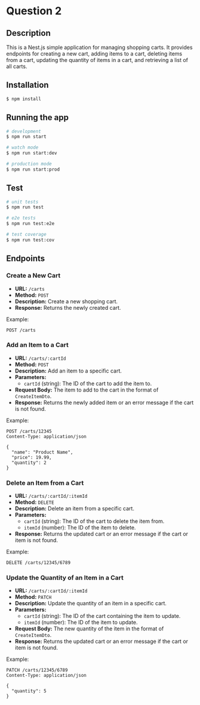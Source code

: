 # Question 2

## Description

This is a Nest.js simple application for managing shopping carts. It provides endpoints for creating a new cart, adding items to a cart, deleting items from a cart, updating the quantity of items in a cart, and retrieving a list of all carts.

## Installation

```bash
$ npm install
```

## Running the app

```bash
# development
$ npm run start

# watch mode
$ npm run start:dev

# production mode
$ npm run start:prod
```

## Test

```bash
# unit tests
$ npm run test

# e2e tests
$ npm run test:e2e

# test coverage
$ npm run test:cov
```

## Endpoints

### Create a New Cart

- **URL:** `/carts`
- **Method:** `POST`
- **Description:** Create a new shopping cart.
- **Response:** Returns the newly created cart.

Example:

```http
POST /carts
```

### Add an Item to a Cart

- **URL:** `/carts/:cartId`
- **Method:** `POST`
- **Description:** Add an item to a specific cart.
- **Parameters:**
  - `cartId` (string): The ID of the cart to add the item to.
- **Request Body:** The item to add to the cart in the format of `CreateItemDto`.
- **Response:** Returns the newly added item or an error message if the cart is not found.

Example:

```http
POST /carts/12345
Content-Type: application/json

{
  "name": "Product Name",
  "price": 19.99,
  "quantity": 2
}
```

### Delete an Item from a Cart

- **URL:** `/carts/:cartId/:itemId`
- **Method:** `DELETE`
- **Description:** Delete an item from a specific cart.
- **Parameters:**
  - `cartId` (string): The ID of the cart to delete the item from.
  - `itemId` (number): The ID of the item to delete.
- **Response:** Returns the updated cart or an error message if the cart or item is not found.

Example:

```http
DELETE /carts/12345/6789
```

### Update the Quantity of an Item in a Cart

- **URL:** `/carts/:cartId/:itemId`
- **Method:** `PATCH`
- **Description:** Update the quantity of an item in a specific cart.
- **Parameters:**
  - `cartId` (string): The ID of the cart containing the item to update.
  - `itemId` (number): The ID of the item to update.
- **Request Body:** The new quantity of the item in the format of `CreateItemDto`.
- **Response:** Returns the updated cart or an error message if the cart or item is not found.

Example:

```http
PATCH /carts/12345/6789
Content-Type: application/json

{
  "quantity": 5
}
```
